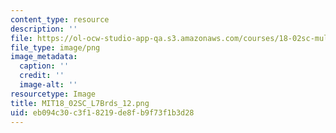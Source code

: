 ```yaml
---
content_type: resource
description: ''
file: https://ol-ocw-studio-app-qa.s3.amazonaws.com/courses/18-02sc-multivariable-calculus-fall-2010/eb094c30c3f18219de8fb9f73f1b3d28_MIT18_02SC_L7Brds_12.png
file_type: image/png
image_metadata:
  caption: ''
  credit: ''
  image-alt: ''
resourcetype: Image
title: MIT18_02SC_L7Brds_12.png
uid: eb094c30-c3f1-8219-de8f-b9f73f1b3d28
---
```

